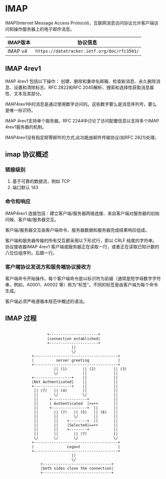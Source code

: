 # IMAP 

IMAP(Internet Message Access Protocol)，互联网消息访问协议允许客户端访问和操作服务器上的电子邮件消息。

|IMAP版本|协议信息|
|----|----|
|IMAP v4|`https://datatracker.ietf.org/doc/rfc3501/`|

## IMAP 4rev1

IMAP 4rev1 包括以下操作： 创建、删除和重命名邮箱、检查新消息、永久删除消息、设置和清除标志、RFC 2822和RFC 2045解析、搜索和选择性获取消息属性、文本及其部分。

IMAP4rev1中的消息是通过使用数字访问的。这些数字要么是消息序列号，要么是唯一标识符。

IMAP 4rev1支持单个服务器。RFC 2244中讨论了访问配置信息以支持多个IMAP 4rev1服务器的机制。

IMAP4rev1没有指定邮寄邮件的方式;此功能由邮件传输协议(如RFC 2821)处理。

## imap 协议概述

### 链接级别

1. 基于可靠的数据流，例如 TCP 
2. 端口默认 143

### 命令和响应

IMAP4rev1 连接包括：建立客户端/服务器网络连接、来自客户端对服务器的初始问候、客户端/服务器交互。

客户端/服务器交互由客户端命令、服务器数据和服务器完成结果响应组成。

客户端和服务器传输的所有交互都采用以下形式行，即以 CRLF 结尾的字符串。协议接收器IMAP 4rev1 客户端或服务器正在读取一行，或者正在读取已知计数的八位位组序列，后跟一行。

### 客户端协议发送方和服务端协议接收方

客户端命令开始操作。每个客户端命令是以标识符为前缀（通常是短字母数字字符串，例如，A0001、A0002 等）称为“标签”。不同的标签是由客户端为每个命令生成。

客户端必须严格遵循本规范中概述的语法。

## IMAP 过程
```

                   +----------------------+
                   |connection established|
                   +----------------------+
                              ||
                              \/
            +--------------------------------------+
            |          server greeting             |
            +--------------------------------------+
                      || (1)       || (2)        || (3)
                      \/           ||            ||
            +-----------------+    ||            ||
            |Not Authenticated|    ||            ||
            +-----------------+    ||            ||
             || (7)   || (4)       ||            ||
             ||       \/           \/            ||
             ||     +----------------+           ||
             ||     | Authenticated  |<=++       ||
             ||     +----------------+  ||       ||
             ||       || (7)   || (5)   || (6)   ||
             ||       ||       \/       ||       ||
             ||       ||    +--------+  ||       ||
             ||       ||    |Selected|==++       ||
             ||       ||    +--------+           ||
             ||       ||       || (7)            ||
             \/       \/       \/                \/
            +--------------------------------------+
            |               Logout                 |
            +--------------------------------------+
                              ||
                              \/
                +-------------------------------+
                |both sides close the connection|
                +-------------------------------+
```
